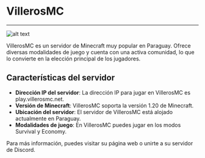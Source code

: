 
# VillerosMC
---
![alt text](https://status.lucasdev.app/api/badge/14/status)

VillerosMC es un servidor de Minecraft muy popular en Paraguay. Ofrece diversas modalidades de juego y cuenta con una activa comunidad, lo que lo convierte en la elección principal de los jugadores.

## Características del servidor

- **Dirección IP del servidor**: La dirección IP para jugar en VillerosMC es play.villerosmc.net.
- **Versión de Minecraft**: VillerosMC soporta la versión 1.20 de Minecraft.
- **Ubicación del servidor**: El servidor de VillerosMC está alojado actualmente en Paraguay.
- **Modalidades de juego**: En VillerosMC puedes jugar en los modos Survival y Economy.

Para más información, puedes visitar su página web o unirte a su servidor de Discord.
